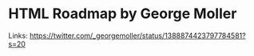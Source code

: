 # HTML Roadmap by George Moller

Links: https://twitter.com/_georgemoller/status/1388874423797784581?s=20